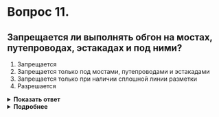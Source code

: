 # Вопрос 11.

## Запрещается ли выполнять обгон на мостах, путепроводах, эстакадах и под ними?

1. Запрещается
2. Запрещается только под мостами, путепроводами и эстакадами
3. Запрещается только при наличии сплошной линии разметки
4. Разрешается

<details>
<summary><b>Показать ответ</b></summary>
Правильный ответ: 1
</details>
<details>
<summary><b>Подробнее</b></summary>
Обгон запрещён - на мостах, путепроводах, эстакадах и под ними. 
(Пункт 11.4 ПДД)
</details>